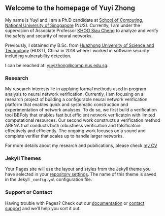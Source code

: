 ## Welcome to the homepage of Yuyi Zhong

My name is Yuyi and I am a Ph.D candidate at [School of Computing, National University of Singgapore](https://www.comp.nus.edu.sg/) (NUS). Currently, I am under the supervision of Associate Professor [KHOO Siau Cheng](https://www.comp.nus.edu.sg/cs/people/khoosc/) to analyze and verify the safety and security of neural networks.

Previously, I obtained my B.Sc. from [Huazhong University of Science and Technology](https://www.hust.edu.cn/) (HUST), China in 2018 where I worked in software security including vulnerability detection.

I can be reached at: yuyizhong@comp.nus.edu.sg.

### Research

My research interests lie in applying formal methods used in program analysis to neural network verification. Currently, I am focusing on a research project of building a configurable neural network verification platform that enables quick and systematic construction and experimentation of network analyses. 
To do so, we first build a verification tool BBPoly that enables fast but efficient network verificatoin with limited computational resources. 
Our second work constructs a verification method ARENA that conducts both robustness verification and falsificatoin effectively and efficiently.
The ongoing work focuses on a sound and complete verifier that scales up to handle larger networks.

For more details about my research and pubilications, please check [my CV](https://jacksonzyy.github.io/homepage/files/CV_yuyi.pdf)

### Jekyll Themes

Your Pages site will use the layout and styles from the Jekyll theme you have selected in your [repository settings](https://github.com/JacksonZyy/yuyizhong.github.io/settings/pages). The name of this theme is saved in the Jekyll `_config.yml` configuration file.

### Support or Contact

Having trouble with Pages? Check out our [documentation](https://docs.github.com/categories/github-pages-basics/) or [contact support](https://support.github.com/contact) and we’ll help you sort it out.
